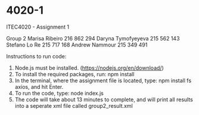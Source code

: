 # 4020-1
ITEC4020 - Assignment 1

Group 2
Marisa Ribeiro     216 862 294
Daryna Tymofyeyeva   215 562 143
Stefano Lo Re     215 717 168
Andrew Nammour    215 349 491

Instructions to run code:

1. Node.js must be installed. (https://nodejs.org/en/download/)
2. To install the required packages, run: npm install
3. In the terminal, where the assignment file is located, type: npm install fs axios, and hit Enter.
4. To run the code, type: node index.js
5. The code will take about 13 minutes to complete, and will print all results into a seperate xml file called group2_result.xml

